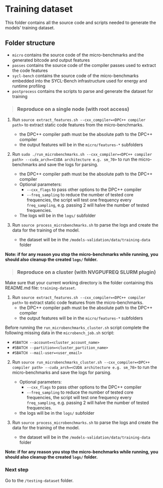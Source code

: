 # Training dataset
This folder contains all the source code and scripts needed to generate the models' training dataset.

## Folder structure
- `micro` contains the source code of the micro-benchmarks and the generated bitcode and output features
- `passes` contains the source code of the compiler passes used to extract the code features
- `sycl-bench` contains the source code of the micro-benchmarks embedded into the SYCL-Bench infrastructure used for energy and runtime profiling
- `postprocess` contains the scripts to parse and generate the dataset for training

> ### Reproduce on a single node (with **root access**)
1. Run `source extract_features.sh --cxx_compiler=<DPC++ compiler path>` to extract static code features from the micro-benchmarks.
    - the DPC++ compiler path must be the absolute path to the DPC++ compiler
    - the output features will be in the `micro/features-*` subfolders

2. Run `sudo ./run_microbenchmarks.sh --cxx_compiler=<DPC++ compiler path> --cuda_arch=<CUDA architecture e.g. sm_70>` to run the micro-benchmarks and save the logs for parsing.
    - the DPC++ compiler path must be the absolute path to the DPC++ compiler
    - Optional parameters:
      - `--cxx_flags` to pass other options to the DPC++ compiler
      - `--freq_sampling` to reduce the number of tested core frequencies, the script will test one frequency every `freq_sampling`, e.g. passing 2 will halve the number of tested frequencies.
    - The logs will be in the `logs/` subfolder

3. Run `source process_microbenchmarks.sh` to parse the logs and create the data for the training of the model.
    - the dataset will be in the `/models-validation/data/training-data` folder

**Note: if for any reason you stop the micro-benchmarks while running, you should also cleanup the created `logs/` folder.**

> ### Reproduce on a cluster (with NVGPUFREQ SLURM plugin)
Make sure that your current working directory is the folder containing this README.md file: `training-dataset`.

1. Run `source extract_features.sh --cxx_compiler=<DPC++ compiler path>` to extract static code features from the micro-benchmarks.
    - the DPC++ compiler path must be the absolute path to the DPC++ compiler
    - the output features will be in the `micro/features-*` subfolders

Before running the `run_microbenchmarks_cluster.sh` script complete the following missing data in the `microbench_job.sh` script:
  - `#SBATCH --account=<cluster_account_name>`
  - `#SBATCH --partition=<cluster_partition_name>`
  - `#SBATCH --mail-user=<user_email>`

2. Run `source run_microbenchmarks_cluster.sh --cxx_compiler=<DPC++ compiler path> --cuda_arch=<CUDA architecture e.g. sm_70>` to run the micro-benchmarks and save the logs for parsing.
    - Optional parameters:
      - `--cxx_flags` to pass other options to the DPC++ compiler
      - `--freq_sampling` to reduce the number of tested core frequencies, the script will test one frequency every `freq_sampling`, e.g. passing 2 will halve the number of tested frequencies.
    - the logs will be in the `logs/` subfolder

3. Run `source process_microbenchmarks.sh` to parse the logs and create the data for the training of the model.
    - the dataset will be in the `/models-validation/data/training-data` folder

**Note: if for any reason you stop the micro-benchmarks while running, you should also cleanup the created `logs/` folder.**

### Next step
Go to the `/testing-dataset` folder.